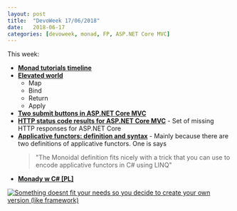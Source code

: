 ```yaml
---
layout: post
title:  "DevoWeek 17/06/2018"
date:   2018-06-17
categories: [devoweek, monad, FP, ASP.NET Core MVC]
---
```


This week:

* **[Monad tutorials timeline](https://wiki.haskell.org/Monad_tutorials_timeline)**
* **[Elevated world](https://fsharpforfunandprofit.com/posts/elevated-world/)**
  * Map
  * Bind
  * Return
  * Apply
* **[Two submit buttons in ASP.NET Core MVC](https://stackoverflow.com/a/36557172/864968)**
* **[HTTP status code results for ASP.NET Core MVC](https://github.com/ivaylokenov/AspNetCore.Mvc.HttpActionResults)** - Set of missing HTTP responses for ASP.NET Core
* **[Applicative functors: definition and syntax](http://tomasp.net/blog/applicative-functors.aspx/)** - Mainly because there are two definitions of applicative functors. One is says
  > "The Monoidal definition fits nicely with a trick that you can use to encode applicative functors in C# using LINQ"
* **[Monady w C# [PL]](https://devstyle.pl/2018/07/16/monady-w-c-sharp/)**

[![Something doesnt fit your needs so you decide to create your own version (like framework)](https://imgs.xkcd.com/comics/standards.png)](https://xkcd.com/927/)
